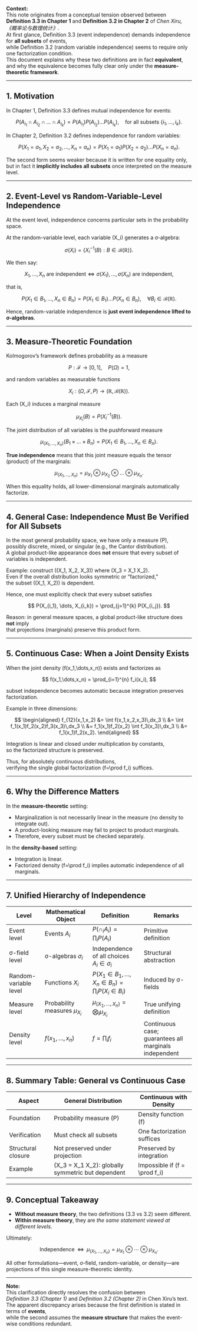 **Context:**  
This note originates from a conceptual tension observed between **Definition 3.3 in Chapter 1** and **Definition 3.2 in Chapter 2** of *Chen Xiru, 《概率论与数理统计》*.  
At first glance, Definition 3.3 (event independence) demands independence for **all subsets** of events,  
while Definition 3.2 (random variable independence) seems to require only one factorization condition.  
This document explains why these two definitions are in fact **equivalent**,  
and why the equivalence becomes fully clear only under the **measure-theoretic framework**.

---

## 1. Motivation

In Chapter 1, Definition 3.3 defines mutual independence for events:

$$
P(A_{i_1} \cap A_{i_2} \cap \dots \cap A_{i_k})
  = P(A_{i_1}) P(A_{i_2}) \dots P(A_{i_k}),
  \quad \text{for all subsets } \{i_1,\dots,i_k\}.
$$

In Chapter 2, Definition 3.2 defines independence for random variables:

$$
P(X_1 = a_1, X_2 = a_2, \dots, X_n = a_n)
  = P(X_1 = a_1) P(X_2 = a_2) \dots P(X_n = a_n).
$$

The second form seems weaker because it is written for one equality only,  
but in fact it **implicitly includes all subsets** once interpreted on the measure level.

---

## 2. Event-Level vs Random-Variable-Level Independence

At the event level, independence concerns particular sets in the probability space.

At the random-variable level, each variable \(X_i\) generates a σ-algebra:

$$
\sigma(X_i) = \{ X_i^{-1}(B) : B \in \mathcal{B}(\mathbb{R}) \}.
$$

We then say:

$$
X_1, \dots, X_n \text{ are independent}
\iff
\sigma(X_1), \dots, \sigma(X_n) \text{ are independent,}
$$

that is,

$$
P(X_1 \in B_1, \dots, X_n \in B_n)
   = P(X_1 \in B_1) \dots P(X_n \in B_n),
   \quad \forall B_i \in \mathcal{B}(\mathbb{R}).
$$

Hence, random-variable independence is **just event independence lifted to σ-algebras**.

---

## 3. Measure-Theoretic Foundation

Kolmogorov’s framework defines probability as a measure

$$
P : \mathcal{F} \to [0,1], \quad P(\Omega)=1,
$$

and random variables as measurable functions

$$
X_i : (\Omega,\mathcal{F},P)
      \to (\mathbb{R}, \mathcal{B}(\mathbb{R})).
$$

Each \(X_i\) induces a marginal measure

$$
\mu_{X_i}(B) = P(X_i^{-1}(B)).
$$

The joint distribution of all variables is the pushforward measure

$$
\mu_{(X_1,\dots,X_n)}(B_1 \times \dots \times B_n)
   = P(X_1 \in B_1, \dots, X_n \in B_n).
$$

**True independence** means that this joint measure equals the tensor (product) of the marginals:

$$
\mu_{(X_1,\dots,X_n)}
   = \mu_{X_1} \otimes \mu_{X_2} \otimes \dots \otimes \mu_{X_n}.
$$

When this equality holds, all lower-dimensional marginals automatically factorize.

---

## 4. General Case: Independence Must Be Verified for All Subsets

In the most general probability space, we have only a measure \(P\),  
possibly discrete, mixed, or singular (e.g., the Cantor distribution).  
A global product-like appearance does **not** ensure that every subset of variables is independent.

Example: construct \((X_1, X_2, X_3)\) where \(X_3 = X_1 X_2\).  
Even if the overall distribution looks symmetric or “factorized,”  
the subset \((X_1, X_2)\) is dependent.

Hence, one must explicitly check that every subset satisfies

$$
P(X_{i_1}, \dots, X_{i_k})
  = \prod_{j=1}^{k} P(X_{i_j}).
$$

Reason: in general measure spaces, a global product-like structure does **not** imply  
that projections (marginals) preserve this product form.

---

## 5. Continuous Case: When a Joint Density Exists

When the joint density \(f(x_1,\dots,x_n)\) exists and factorizes as

$$
f(x_1,\dots,x_n) = \prod_{i=1}^{n} f_i(x_i),
$$

subset independence becomes automatic because integration preserves factorization.  

Example in three dimensions:

$$
\begin{aligned}
f_{12}(x_1,x_2)
  &= \int f(x_1,x_2,x_3)\,dx_3   \\
  &= \int f_1(x_1)f_2(x_2)f_3(x_3)\,dx_3   \\
  &= f_1(x_1)f_2(x_2) \int f_3(x_3)\,dx_3   \\
  &= f_1(x_1)f_2(x_2).
\end{aligned}
$$

Integration is linear and closed under multiplication by constants,  
so the factorized structure is preserved.

Thus, for absolutely continuous distributions,  
verifying the single global factorization \(f=\prod f_i\) suffices.

---

## 6. Why the Difference Matters

In the **measure-theoretic** setting:
- Marginalization is not necessarily linear in the measure (no density to integrate out).
- A product-looking measure may fail to project to product marginals.
- Therefore, every subset must be checked separately.

In the **density-based** setting:
- Integration is linear.
- Factorized density \(f=\prod f_i\) implies automatic independence of all marginals.

---

## 7. Unified Hierarchy of Independence

| Level | Mathematical Object | Definition | Remarks |
|-------|---------------------|-------------|----------|
| Event level | Events $A_i$ | $P(\cap_i A_i)=\prod_i P(A_i)$ | Primitive definition |
| σ-field level | σ-algebras $\sigma_i$ | Independence of all choices $A_i \in \sigma_i$ | Structural abstraction |
| Random-variable level | Functions $X_i$ | $P(X_1\in B_1,\dots,X_n\in B_n)=\prod_i P(X_i\in B_i)$ | Induced by σ-fields |
| Measure level | Probability measures $\mu_{X_i}$ | $\mu_{(X_1,\dots,X_n)} = \bigotimes_i \mu_{X_i}$ | True unifying definition |
| Density level | $f(x_1,\dots,x_n)$ | $f = \prod_i f_i$ | Continuous case; guarantees all marginals independent |

---

## 8. Summary Table: General vs Continuous Case

| Aspect | General Distribution | Continuous with Density |
|--------|----------------------|-------------------------|
| Foundation | Probability measure \(P\) | Density function \(f\) |
| Verification | Must check all subsets | One factorization suffices |
| Structural closure | Not preserved under projection | Preserved by integration |
| Example | \(X_3 = X_1 X_2\): globally symmetric but dependent | Impossible if \(f = \prod f_i\) |

---

## 9. Conceptual Takeaway

- **Without measure theory**, the two definitions (3.3 vs 3.2) seem different.  
- **Within measure theory**, they are *the same statement viewed at different levels*.

Ultimately:

$$
\text{Independence} \;\;\Longleftrightarrow\;\;
\mu_{(X_1,\dots,X_n)} = \mu_{X_1} \otimes \cdots \otimes \mu_{X_n}.
$$

All other formulations—event, σ-field, random-variable, or density—are projections of this single measure-theoretic identity.

---

**Note:**  
This clarification directly resolves the confusion between  
*Definition 3.3 (Chapter 1)* and *Definition 3.2 (Chapter 2)* in Chen Xiru’s text.  
The apparent discrepancy arises because the first definition is stated in terms of **events**,  
while the second assumes the **measure structure** that makes the event-wise conditions redundant.
